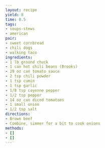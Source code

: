 ```yaml
---
layout: recipe
yield: 8
time: 0.5
tags:
- soups-stews
- american
pair:
- sweet cornbread
- chili dogs
- walking taco
ingredients:
- 1 lb ground chuck
- 1 can hot chili beans (Brooks)
- 29 oz can tomato sauce
- 2 tsp chili powder
- 1 tsp cumin
- 1 tsp garlic
- 1/8 tsp cayenne pepper
- 1/2 tsp pepper
- 14 oz can diced tomatoes
- 1 small onion
- 1/2 tsp salt
directions:
- Brown beef
- Combine, simmer for a bit to cook onions
methods:
- []
- []
---
```

